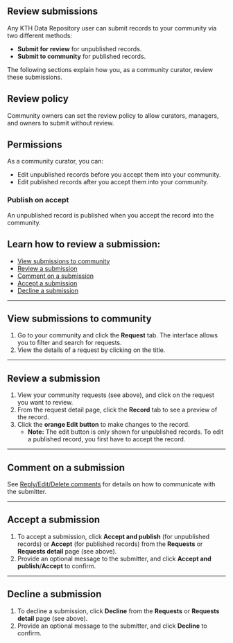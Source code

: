 ## Review submissions

Any KTH Data Repository user can submit records to your community via two different methods:

- **Submit for review** for unpublished records.
- **Submit to community** for published records.

The following sections explain how you, as a community curator, review these submissions.

## Review policy

Community owners can set the review policy to allow curators, managers, and owners to submit without review.

## Permissions

As a community curator, you can:

- Edit unpublished records before you accept them into your community.
- Edit published records after you accept them into your community.

### Publish on accept

An unpublished record is published when you accept the record into the community.

## Learn how to review a submission:

- [View submissions to community](#view-submissions-to-community)
- [Review a submission](#review-a-submission)
- [Comment on a submission](#comment-on-a-submission)
- [Accept a submission](#accept-a-submission)
- [Decline a submission](#decline-a-submission)

---

## View submissions to community

1. Go to your community and click the **Request** tab. The interface allows you to filter and search for requests.
2. View the details of a request by clicking on the title.

---

## Review a submission

1. View your community requests (see above), and click on the request you want to review.
2. From the request detail page, click the **Record** tab to see a preview of the record.
3. Click the **orange Edit button** to make changes to the record.
   - **Note:** The edit button is only shown for unpublished records. To edit a published record, you first have to accept the record.

---

## Comment on a submission

See [Reply/Edit/Delete comments](#reply-edit-delete-comments) for details on how to communicate with the submitter.

---

## Accept a submission

1. To accept a submission, click **Accept and publish** (for unpublished records) or **Accept** (for published records) from the **Requests** or **Requests detail** page (see above).
2. Provide an optional message to the submitter, and click **Accept and publish**/**Accept** to confirm.

---

## Decline a submission

1. To decline a submission, click **Decline** from the **Requests** or **Requests detail** page (see above).
2. Provide an optional message to the submitter, and click **Decline** to confirm.
